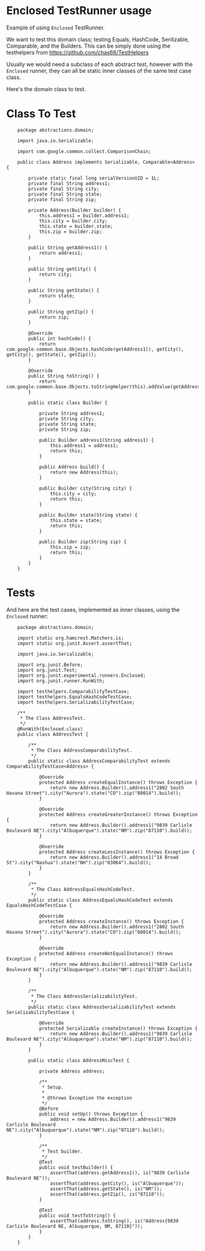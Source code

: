 
# Enclosed TestRunner usage #
Example of using ``Enclosed`` TestRunner.

We want to test this domain class; testing Equals, HashCode, Serilizable, Comparable, and the Builders.   This can be simply done using the testhelpers from https://github.com/chas66/TestHelpers

Usually we would need a subclass of each abstract test, however with the `Enclosed` runner, they can all be static inner classes of the same test case class.

Here's the domain class to test.

# Class To Test #

		package abstractions.domain;

		import java.io.Serializable;

		import com.google.common.collect.ComparisonChain;

		public class Address implements Serializable, Comparable<Address> {

			private static final long serialVersionUID = 1L;
			private final String address1;
			private final String city;
			private final String state;
			private final String zip;

			private Address(Builder builder) {
				this.address1 = builder.address1;
				this.city = builder.city;
				this.state = builder.state;
				this.zip = builder.zip;
			}

			public String getAddress1() {
				return address1;
			}

			public String getCity() {
				return city;
			}

			public String getState() {
				return state;
			}

			public String getZip() {
				return zip;
			}

			@Override
			public int hashCode() {
				return com.google.common.base.Objects.hashCode(getAddress1(), getCity(), getCity(), getState(), getZip());
			}

			@Override
			public String toString() {
				return com.google.common.base.Objects.toStringHelper(this).addValue(getAddress1()).addValue(getCity()).addValue(getState()).addValue(getZip()).toString();
			}

			public static class Builder {

				private String address1;
				private String city;
				private String state;
				private String zip;

				public Builder address1(String address1) {
					this.address1 = address1;
					return this;
				}

				public Address build() {
					return new Address(this);
				}

				public Builder city(String city) {
					this.city = city;
					return this;
				}

				public Builder state(String state) {
					this.state = state;
					return this;
				}

				public Builder zip(String zip) {
					this.zip = zip;
					return this;
				}
			}
		}

# Tests #		
And here are the test cases, implemented as inner classes, using the ``Enclosed`` runner:

		package abstractions.domain;

		import static org.hamcrest.Matchers.is;
		import static org.junit.Assert.assertThat;

		import java.io.Serializable;

		import org.junit.Before;
		import org.junit.Test;
		import org.junit.experimental.runners.Enclosed;
		import org.junit.runner.RunWith;

		import testhelpers.ComparabilityTestCase;
		import testhelpers.EqualsHashCodeTestCase;
		import testhelpers.SerializabilityTestCase;

		/**
		 * The Class AddressTest.
		 */
		@RunWith(Enclosed.class)
		public class AddressTest {

			/**
			 * The Class AddressComparabilityTest.
			 */
			public static class AddressComparabilityTest extends ComparabilityTestCase<Address> {

				@Override
				protected Address createEqualInstance() throws Exception {
					return new Address.Builder().address1("2802 South Havana Street").city("Aurora").state("CO").zip("80014").build();
				}

				@Override
				protected Address createGreaterInstance() throws Exception {
					return new Address.Builder().address1("9839 Carlisle Boulevard NE").city("Albuquerque").state("NM").zip("87110").build();
				}

				@Override
				protected Address createLessInstance() throws Exception {
					return new Address.Builder().address1("14 Broad St").city("Nashua").state("NH").zip("03064").build();
				}
			}

			/**
			 * The Class AddressEqualsHashCodeTest.
			 */
			public static class AddressEqualsHashCodeTest extends EqualsHashCodeTestCase {

				@Override
				protected Address createInstance() throws Exception {
					return new Address.Builder().address1("2802 South Havana Street").city("Aurora").state("CO").zip("80014").build();
				}

				@Override
				protected Address createNotEqualInstance() throws Exception {
					return new Address.Builder().address1("9839 Carlisle Boulevard NE").city("Albuquerque").state("NM").zip("87110").build();
				}
			}

			/**
			 * The Class AddressSerializabilityTest.
			 */
			public static class AddressSerializabilityTest extends SerializabilityTestCase {

				@Override
				protected Serializable createInstance() throws Exception {
					return new Address.Builder().address1("9839 Carlisle Boulevard NE").city("Albuquerque").state("NM").zip("87110").build();
				}
			}

			public static class AddressMiscTest {

				private Address address;

				/**
				 * Setup.
				 *
				 * @throws Exception the exception
				 */
				@Before
				public void setUp() throws Exception {
					address = new Address.Builder().address1("9839 Carlisle Boulevard NE").city("Albuquerque").state("NM").zip("87110").build();
				}

				/**
				 * Test builder.
				 */
				@Test
				public void testBuilder() {
					assertThat(address.getAddress1(), is("9839 Carlisle Boulevard NE"));
					assertThat(address.getCity(), is("Albuquerque"));
					assertThat(address.getState(), is("NM"));
					assertThat(address.getZip(), is("87110"));
				}

				@Test
				public void testToString() {
					assertThat(address.toString(), is("Address{9839 Carlisle Boulevard NE, Albuquerque, NM, 87110}"));
				}
			}
		}
